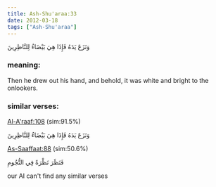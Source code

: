 ```yaml
---
title: Ash-Shu'araa:33
date: 2012-03-18
tags: ["Ash-Shu'araa"]
---
```

وَنَزَعَ يَدَهُ فَإِذَا هِيَ بَيْضَاءُ لِلنَّاظِرِينَ
### meaning: 
Then he drew out his hand, and behold, it was white and bright to the onlookers.
### similar verses: 

[Al-A'raaf:108](/7/108) (sim:91.5%)

وَنَزَعَ يَدَهُ فَإِذَا هِيَ بَيْضَاءُ لِلنَّاظِرِينَ

[As-Saaffaat:88](/37/88) (sim:50.6%)

فَنَظَرَ نَظْرَةً فِي النُّجُومِ

our AI can't find any similar verses


